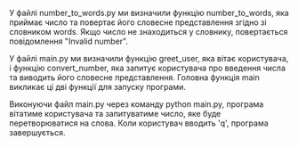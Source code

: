 У файлі number_to_words.py ми визначили функцію number_to_words, яка приймає число та повертає його словесне представлення згідно зі словником words. Якщо число не знаходиться у словнику, повертається повідомлення "Invalid number".

У файлі main.py ми визначили функцію greet_user, яка вітає користувача, і функцію convert_number, яка запитує користувача про введення числа та виводить його словесне представлення. Головна функція main викликає ці дві функції для запуску програми.

Виконуючи файл main.py через команду python main.py, програма вітатиме користувача та запитуватиме число, яке буде перетворюватися на слова. Коли користувач вводить 'q', програма завершується.

